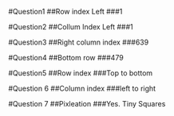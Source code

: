 #Question1
##Row index Left
###1

#Question2
##Collum Index Left
###1

#Question3
##Right column index
###639

#Question4
##Bottom row
###479

#Question5
##Row index
###Top to bottom

#Question 6
##Column index
###left to right

#Question 7
##Pixleation
###Yes. Tiny Squares

